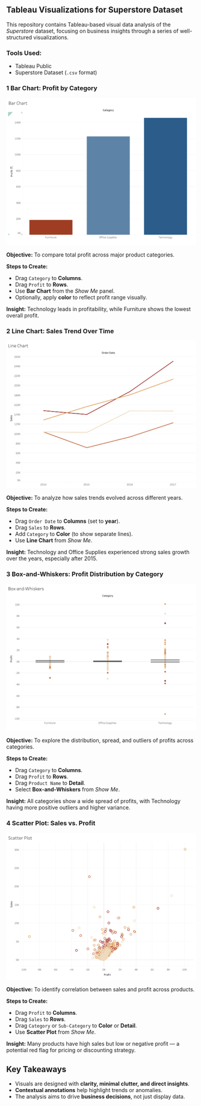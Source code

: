 ## Tableau Visualizations for Superstore Dataset

This repository contains Tableau-based visual data analysis of the *Superstore* dataset, focusing on business insights through a series of well-structured visualizations.

### Tools Used:

* Tableau Public
* Superstore Dataset (`.csv` format)

### 1 Bar Chart: **Profit by Category**

![Bar Chart](./images/bar_chart.png)

**Objective:**
To compare total profit across major product categories.

**Steps to Create:**

* Drag `Category` to **Columns**.
* Drag `Profit` to **Rows**.
* Use **Bar Chart** from the *Show Me* panel.
* Optionally, apply **color** to reflect profit range visually.

**Insight:**
Technology leads in profitability, while Furniture shows the lowest overall profit.

### 2 Line Chart: **Sales Trend Over Time**

![Line Chart](./images/line_chart.png)

**Objective:**
To analyze how sales trends evolved across different years.

**Steps to Create:**

* Drag `Order Date` to **Columns** (set to **year**).
* Drag `Sales` to **Rows**.
* Add `Category` to **Color** (to show separate lines).
* Use **Line Chart** from *Show Me*.

**Insight:**
Technology and Office Supplies experienced strong sales growth over the years, especially after 2015.


### 3 Box-and-Whiskers: **Profit Distribution by Category**

![Box Plot](./images/box_and_whiskers.png)

**Objective:**
To explore the distribution, spread, and outliers of profits across categories.

**Steps to Create:**

* Drag `Category` to **Columns**.
* Drag `Profit` to **Rows**.
* Drag `Product Name` to **Detail**.
* Select **Box-and-Whiskers** from *Show Me*.

**Insight:**
All categories show a wide spread of profits, with Technology having more positive outliers and higher variance.

### 4 Scatter Plot: **Sales vs. Profit**

![Scatter Plot](./images/scatterplot.png)

**Objective:**
To identify correlation between sales and profit across products.

**Steps to Create:**

* Drag `Profit` to **Columns**.
* Drag `Sales` to **Rows**.
* Drag `Category` or `Sub-Category` to **Color** or **Detail**.
* Use **Scatter Plot** from *Show Me*.

**Insight:**
Many products have high sales but low or negative profit — a potential red flag for pricing or discounting strategy.

## Key Takeaways

* Visuals are designed with **clarity, minimal clutter, and direct insights**.
* **Contextual annotations** help highlight trends or anomalies.
* The analysis aims to drive **business decisions**, not just display data.
